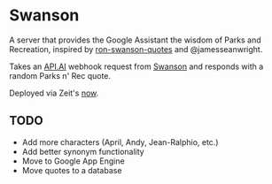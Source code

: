 Swanson
==========
A server that provides the Google Assistant the wisdom of Parks and Recreation, inspired by [ron-swanson-quotes](https://github.com/jamesseanwright/ron-swanson-quotes) and @jamesseanwright.

Takes an [API.AI](https://api.ai/) webhook request from [Swanson](https://bot.api.ai/swanson) and responds with a random Parks n' Rec quote.

Deployed via Zeit's [now](https://zeit.co/now).

TODO
----------
- Add more characters (April, Andy, Jean-Ralphio, etc.)
- Add better synonym functionality
- Move to Google App Engine
- Move quotes to a database
